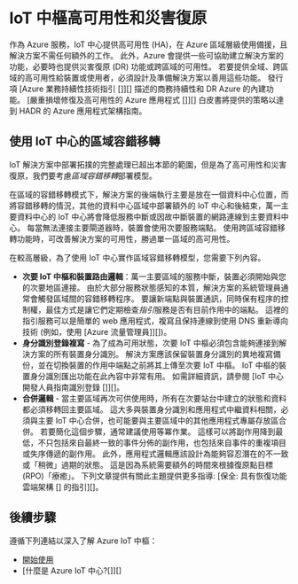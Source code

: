 <properties
 pageTitle="IoT 中樞 HA 和 DR | Microsoft Azure"
 description="描述可使用災害復原功能協助建立高可用性災解決方案的功能。"
 services="iot-hub"
 documentationCenter=""
 authors="fsautomata"
 manager="timlt"
 editor=""/>

<tags
 ms.service="iot-hub"
 ms.devlang="na"
 ms.topic="article"
 ms.tgt_pltfrm="na"
 ms.workload="na"
 ms.date="10/02/2015"
 ms.author="elioda"/>


# IoT 中樞高可用性和災害復原

作為 Azure 服務，IoT 中心提供高可用性 (HA)，在 Azure 區域層級使用備援，且解決方案不需任何額外的工作。 此外，Azure 會提供一些可協助建立解決方案的功能，必要時也提供災害復原 (DR) 功能或跨區域的可用性。 若要提供全域、跨區域的高可用性給裝置或使用者，必須設計及準備解決方案以善用這些功能。 發行項 [Azure 業務持續性技術指引 []][] 描述的商務持續性和 DR Azure 的內建功能。  [嚴重損壞修復及高可用性的 Azure 應用程式 []][] 白皮書將提供的策略以達到 HADR 的 Azure 應用程式架構指南。

## 使用 IoT 中心的區域容錯移轉

IoT 解決方案中部署拓撲的完整處理已超出本節的範圍，但是為了高可用性和災害復原，我們要考慮*區域容錯移轉*部署模型。

在區域的容錯移轉模式下，解決方案的後端執行主要是放在一個資料中心位置，而將容錯移轉的情況，其他的資料中心區域中部署額外的 IoT 中心和後結束，萬一主要資料中心的 IoT 中心將會降低服務中斷或因故中斷裝置的網路連線到主要資料中心。 每當無法連接主要閘道器時，裝置會使用次要服務端點。 使用跨區域容錯移轉功能時，可改善解決方案的可用性，勝過單一區域的高可用性。

在較高層級，為了使用 IoT 中心實作區域容錯移轉模型，您需要下列內容。

* **次要 IoT 中樞和裝置路由邏輯**：萬一主要區域的服務中斷，裝置必須開始與您的次要地區連接。 由於大部分服務狀態感知的本質，解決方案的系統管理員通常會觸發區域間的容錯移轉程序。 要讓新端點與裝置通訊，同時保有程序的控制權，最佳方式是讓它們定期檢查*指引*服務是否有目前作用中的端點。 這裡的指引服務可以是簡單的 web 應用程式，複寫且保持連線到使用 DNS 重新導向技術 (例如，使用 [Azure 流量管理員]][])。
* **身分識別登錄複寫** - 為了成為可用狀態，次要 IoT 中樞必須包含能夠連接到解決方案的所有裝置身分識別。 解決方案應該保留裝置身分識別的異地複寫備份，並在切換裝置的作用中端點之前將其上傳至次要 IoT 中樞。 IoT 中樞的裝置身分識別匯出功能在此內容中非常有用。 如需詳細資訊，請參閱 [IoT 中心開發人員指南識別登錄 []][]。
* **合併邏輯** - 當主要區域再次可供使用時，所有在次要站台中建立的狀態和資料都必須移轉回主要區域。 這大多與裝置身分識別和應用程式中繼資料相關，必須與主要 IoT 中心合併，也可能要與主要區域中的其他應用程式專屬存放區合併。 若要簡化這個步驟，通常建議使用等冪作業。 這樣可以將副作用降到最低，不只包括來自最終一致的事件分佈的副作用，也包括來自事件的重複項目或失序傳遞的副作用。 此外，應用程式邏輯應該設計為能夠容忍潛在的不一致或「稍微」過期的狀態。 這是因為系統需要額外的時間來根據復原點目標 (RPO)「療癒」。 下列文章提供有關此主題提供更多指導: [保全: 具有恢復功能雲端架構 [] 的指引][]。

## 後續步驟

遵循下列連結以深入了解 Azure IoT 中樞：

- [開始使用 ][lnk-get-started]
- [什麼是 Azure IoT 中心?[]][]


[azure business continuity technical guidance]: https://msdn.microsoft.com/library/azure/hh873027.aspx 
[disaster recovery and high availability for azure applications]: https://msdn.microsoft.com/library/azure/dn251004.aspx 
[failsafe: guidance for resilient cloud architectures]: https://msdn.microsoft.com/library/azure/jj853352.aspx 
[azure traffic manager]: https://azure.microsoft.com/documentation/services/traffic-manager/ 
[iot hub developer guide - identity registry]: iot-hub-devguide.md#identityregistry 
[lnk-get-started]: iot-hub-csharp-csharp-getstarted.md 
[what is azure iot hub?]: iot-hub-what-is-iot-hub.md 

